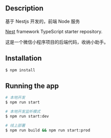 ## Description

基于 Nestjs 开发的，前端 Node 服务

[Nest](https://github.com/nestjs/nest) framework TypeScript starter repository.


这是一个微信小程序项目的后端代码，收纳小助手。

## Installation

```bash
$ npm install
```

## Running the app

```bash
# 本地开发
$ npm run start

# 本地开发监听模式
$ npm run start:dev

# 线上部署
$ npm run build && npm run start:prod
```
